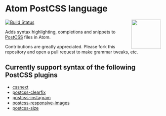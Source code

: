 # Atom PostCSS language

[![Build Status](https://travis-ci.org/azat-io/atom-language-postcss.svg)](https://travis-ci.org/azat-io/atom-language-postcss)
<img align="right" width="95" height="95" src="http://postcss.github.io/postcss/logo.svg">

Adds syntax highlighting, completions and snippets to [PostCSS](https://github.com/postcss/postcss) files in Atom.

Contributions are greatly appreciated. Please fork this repository and open a pull request to make grammar tweaks, etc.

## Currently support syntax of the following PostCSS plugins

* [cssnext](https://github.com/cssnext/cssnext)
* [postcss-clearfix](https://github.com/seaneking/postcss-clearfix)
* [postcss-instagram](https://github.com/azat-io/postcss-instagram)
* [postcss-responsive-images](https://github.com/azat-io/postcss-responsive-images)
* [postcss-size](https://github.com/postcss/postcss-size)
